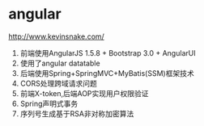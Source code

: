 # angular
http://www.kevinsnake.com/

1. 前端使用AngularJS 1.5.8 + Bootstrap 3.0 + AngularUI
2. 使用了angular datatable
3. 后端使用Spring+SpringMVC+MyBatis(SSM)框架技术
4. CORS处理跨域请求问题
5. 前端X-token,后端AOP实现用户权限验证
6. Spring声明式事务
7. 序列号生成基于RSA非对称加密算法
